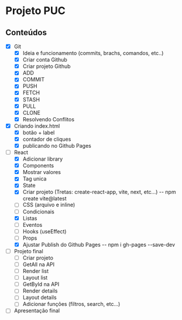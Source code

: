 # Projeto PUC

## Conteúdos
- [X] Git
    - [X] Ideia e funcionamento (commits, brachs, comandos, etc..)
    - [X] Criar conta Github
    - [X] Criar projeto Github
    - [X] ADD
    - [X] COMMIT
    - [X] PUSH
    - [X] FETCH
    - [X] STASH
    - [X] PULL
    - [X] CLONE
    - [X] Resolvendo Conflitos
- [X] Criando index.html
    - [X] botão + label
    - [X] contador de cliques
    - [X] publicando no Github Pages
- [ ] React
    - [X] Adicionar library
    - [X] Components
    - [X] Mostrar valores
    - [X] Tag unica
    - [X] State
    - [X] Criar projeto (Tretas: create-react-app, vite, next, etc...) -- npm create vite@latest
    - [ ] CSS (arquivo e inline)
    - [ ] Condicionais
    - [X] Listas
    - [ ] Eventos
    - [ ] Hooks (useEffect)
    - [ ] Props
    - [X] Ajustar Publish do Github Pages -- npm i gh-pages --save-dev
- [ ] Projeto final
    - [ ] Criar projeto
    - [ ] GetAll na API
    - [ ] Render list   
    - [ ] Layout list
    - [ ] GetById na API
    - [ ] Render details    
    - [ ] Layout details
    - [ ] Adicionar funções (filtros, search, etc...)
- [ ] Apresentação final